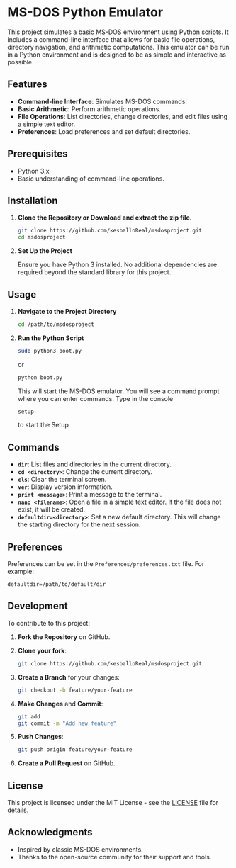 # MS-DOS Python Emulator

This project simulates a basic MS-DOS environment using Python scripts. It includes a command-line interface that allows for basic file operations, directory navigation, and arithmetic computations. This emulator can be run in a Python environment and is designed to be as simple and interactive as possible.

## Features

- **Command-line Interface**: Simulates MS-DOS commands.
- **Basic Arithmetic**: Perform arithmetic operations.
- **File Operations**: List directories, change directories, and edit files using a simple text editor.
- **Preferences**: Load preferences and set default directories.

## Prerequisites

- Python 3.x
- Basic understanding of command-line operations.

## Installation

1. **Clone the Repository or Download and extract the zip file.**

   ```bash
   git clone https://github.com/kesballoReal/msdosproject.git
   cd msdosproject
   ```

2. **Set Up the Project**

   Ensure you have Python 3 installed. No additional dependencies are required beyond the standard library for this project.

## Usage

1. **Navigate to the Project Directory**

   ```bash
   cd /path/to/msdosproject
   ```

2. **Run the Python Script**

   ```bash
   sudo python3 boot.py
   ```
   or

   ```bash
   python boot.py
   ```
   This will start the MS-DOS emulator. You will see a command prompt where you can enter commands.
   Type in the console
   
   ```bash
   setup
   ```
   to start the Setup

   

## Commands

- **`dir`**: List files and directories in the current directory.
- **`cd <directory>`**: Change the current directory.
- **`cls`**: Clear the terminal screen.
- **`ver`**: Display version information.
- **`print <message>`**: Print a message to the terminal.
- **`nano <filename>`**: Open a file in a simple text editor. If the file does not exist, it will be created.
- **`defaultdir=<directory>`**: Set a new default directory. This will change the starting directory for the next session.

## Preferences

Preferences can be set in the `Preferences/preferences.txt` file. For example:

```
defaultdir=/path/to/default/dir
```

## Development

To contribute to this project:

1. **Fork the Repository** on GitHub.
2. **Clone your fork**:

   ```bash
   git clone https://github.com/kesballoReal/msdosproject.git
   ```

3. **Create a Branch** for your changes:

   ```bash
   git checkout -b feature/your-feature
   ```

4. **Make Changes** and **Commit**:

   ```bash
   git add .
   git commit -m "Add new feature"
   ```

5. **Push Changes**:

   ```bash
   git push origin feature/your-feature
   ```

6. **Create a Pull Request** on GitHub.

## License

This project is licensed under the MIT License - see the [LICENSE](LICENSE) file for details.

## Acknowledgments

- Inspired by classic MS-DOS environments.
- Thanks to the open-source community for their support and tools.
